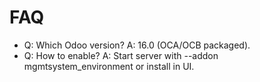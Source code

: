 # FAQ

- Q: Which Odoo version? A: 16.0 (OCA/OCB packaged).
- Q: How to enable? A: Start server with --addon mgmtsystem_environment or install in UI.
